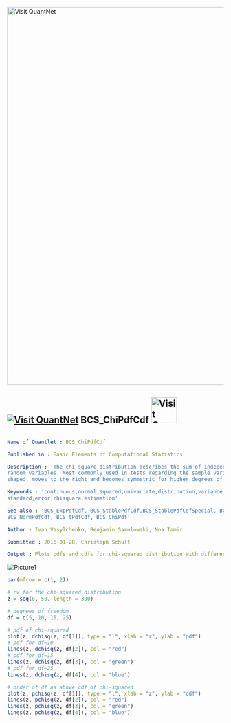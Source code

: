 
[<img src="https://github.com/QuantLet/Styleguide-and-FAQ/blob/master/pictures/banner.png" width="880" alt="Visit QuantNet">](http://quantlet.de/index.php?p=info)

## [<img src="https://github.com/QuantLet/Styleguide-and-Validation-procedure/blob/master/pictures/qloqo.png" alt="Visit QuantNet">](http://quantlet.de/) **BCS_ChiPdfCdf** [<img src="https://github.com/QuantLet/Styleguide-and-Validation-procedure/blob/master/pictures/QN2.png" width="60" alt="Visit QuantNet 2.0">](http://quantlet.de/d3/ia)

```yaml

Name of Quantlet : BCS_ChiPdfCdf

Published in : Basic Elements of Computational Statistics

Description : 'The chi-square distribution describes the sum of independent squared standard normal
random variables. Most commonly used in tests regarding the sample variance. The pdf is bell
shaped, moves to the right and becomes symmetric for higher degrees of freedom.'

Keywords : 'continuous,normal,squared,univariate,distribution,variance,
standard,error,chisquare,estimation'

See also : 'BCS_ExpPdfCdf, BCS_StablePdfCdf,BCS_StablePdfCdfSpecial, BCS_CauchyPdfCdf, BCS_FPdfCdf,
BCS_NormPdfCdf, BCS_tPdfCdf, BCS_ChiPdf'

Author : Ivan Vasylchenko, Benjamin Samulowski, Noa Tamir

Submitted : 2016-01-28, Christoph Schult

Output : Plots pdfs and cdfs for chi-squared distribution with different degrees of freedom.

```

![Picture1](BCS_ChiPdfCdf.png)


```r
par(mfrow = c(1, 2))

# rv for the chi-squared distribution
z = seq(0, 50, length = 300)

# degrees of freedom
df = c(5, 10, 15, 25)

# pdf of chi-squared
plot(z, dchisq(z, df[1]), type = "l", xlab = "z", ylab = "pdf")
# pdf for df=10
lines(z, dchisq(z, df[2]), col = "red")
# pdf for df=15
lines(z, dchisq(z, df[3]), col = "green")
# pdf for df=25
lines(z, dchisq(z, df[4]), col = "blue")

# order of df as above cdf of chi-squared
plot(z, pchisq(z, df[1]), type = "l", xlab = "z", ylab = "cdf")
lines(z, pchisq(z, df[2]), col = "red")
lines(z, pchisq(z, df[3]), col = "green")
lines(z, pchisq(z, df[4]), col = "blue")
```
